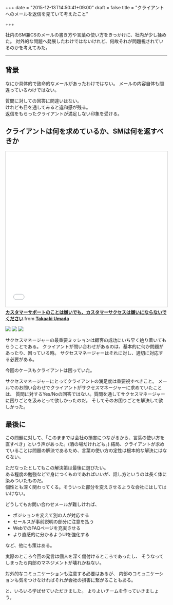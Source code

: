 +++
date = "2015-12-13T14:50:41+09:00"
draft = false
title = "クライアントへのメールを返信を見ていて考えたこと"

+++

社内のSM兼CSのメールの書き方や言葉の使い方をきっかけに、社内が少し揉めた。
対外的な問題へ発展したわけではないけれど、何故それが問題視されているのかを考えてみた。

<hr>

## 背景

なにか具体的で致命的なメールがあったわけではない。
メールの内容自体も間違っているわけではない。

質問に対しての回答に間違いはない。  
けれども目を通してみると違和感が残る。  
返信をもらったクライアントが満足しない印象を受ける。

## クライアントは何を求めているか、SMは何を返すべきか


<iframe src="//www.slideshare.net/slideshow/embed_code/key/slyJmJyKXEsi9T" width="595" height="485" frameborder="0" marginwidth="0" marginheight="0" scrolling="no" style="border:1px solid #CCC; border-width:1px; margin-bottom:5px; max-width: 100%;" allowfullscreen> </iframe> <div style="margin-bottom:5px"> <strong> <a href="//www.slideshare.net/takaumada/startup-customer-success-support" title="カスタマーサポートのことは嫌いでも、カスタマーサクセスは嫌いにならないでください" target="_blank">カスタマーサポートのことは嫌いでも、カスタマーサクセスは嫌いにならないでください</a> </strong> from <strong><a href="//www.slideshare.net/takaumada" target="_blank">Takaaki Umada</a></strong> </div>

![](http://image.slidesharecdn.com/startupcustomersuccesssupport-150630071137-lva1-app6891/95/-56-638.jpg?cb=1435683436)
![](http://image.slidesharecdn.com/startupcustomersuccesssupport-150630071137-lva1-app6891/95/-60-638.jpg?cb=1435683436)
![](http://image.slidesharecdn.com/startupcustomersuccesssupport-150630071137-lva1-app6891/95/-61-638.jpg?cb=1435683436)


サクセスマネージャーの最重要ミッションは顧客の成功にいち早く辿り着いてもらうことである。
クライアントが問い合わせがあるのは、基本的に何か問題があったり、困っている時。
サクセスマネージャーはそれに対し、適切に対応する必要がある。

今回のケースもクライアントは困っていた。

サクセスマネージャーにとってクライアントの満足度は重要視すべきこと。
メールでのお問い合わせでクライアントがサクセスマネージャーに求めていたことは、
質問に対するYes/Noの回答ではない。質問を通してサクセスマネージャーに困りごとを汲みとって欲しかったのだ。
そしてそのお困りごとを解決して欲しかった。  


## 最後に

この問題に対して、「このままでは会社の損害につながるから、言葉の使い方を直すべき」という声があった。(酒の場だけれども。)
結局、クライアントが求めていることは問題の解決であるため、言葉の使い方の定性は根本的な解決にはならない。  

ただなったとしてもこの解決策は最後に選びたい。  
ある程度の勉強などで身につくものであればいいが、話し方というのは長く体に染みついたものだ。  
個性とも深く関わってくる。そういった部分を変えさせるような会社にはしてはいけない。

どうしてもお問い合わせメールが難しければ、

- ポジションを変えて別の人が対応する
- セールスが事前説明の部分に注意を払う
- WebでのFAQページを充実させる
- より直感的に分かるようUIを強化する

など、他にも策はある。

実際のところ今回の発言は個人を深く傷付けるところであったし、
そうなってしまったら内部のマネジメントが壊れかねない。

対外的なコミュニケーションも注意する必要はあるが、
内部のコミュニケーションも気をつけなければそれが会社の損害に繋がることもある。

と、いろいろ学ばせていただきました。
よりよいチームを作っていきましょう。
